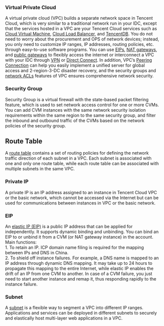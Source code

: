 ### Virtual Private Cloud
A virtual private cloud (VPC) builds a separate network space in Tencent Cloud, which is very similar to a traditional network run in your IDC, except that the services hosted in a VPC are your Tencent Cloud services such as <a href="https://intl.cloud.tencent.com/doc/product/213/495" target="_blank">Cloud Virtual Machine</a>, <a href="https://intl.cloud.tencent.com/doc/product/214/524" target="_blank">Cloud Load Balancer</a>, and <a href="https://intl.cloud.tencent.com/document/product/236" target="_blank">TencentDB</a>. You do not need to worry about the procurement and OPS of network devices; instead, you only need to customize IP ranges, IP addresses, routing policies, etc. through easy-to-use software programs. You can use <a href="https://intl.cloud.tencent.com/document/product/213/5733" target="_blank">EIPs</a>, <a href="https://intl.cloud.tencent.com/doc/product/215/4975" target="_blank">NAT gateways</a>, and <a href="https://intl.cloud.tencent.com/doc/product/215/4972" target="_blank">public gateways</a> to flexibly access the internet or interconnect a VPC with your IDC through <a href="https://intl.cloud.tencent.com/doc/product/215/4956" target="_blank">VPN</a> or <a href="https://intl.cloud.tencent.com/doc/product/215/4976" target="_blank">Direct Connect</a>. In addition, VPC’s <a href="https://intl.cloud.tencent.com/doc/product/215/5000" target="_blank">Peering Connection</a> can help you easily implement a unified server for global access and 2-region-3-DC disaster recovery, and the security groups and <a href="https://intl.cloud.tencent.com/document/product/215/5132" target="_blank">network ACLs</a> features of VPC ensures comprehensive network security.
### Security Group
Security Group is a virtual firewall with the state-based packet filtering feature, which is used to set network access control for one or more CVMs. You can add CVM instances with the same network security isolation requirements within the same region to the same security group, and filter the inbound and outbound traffic of the CVMs based on the network policies of the security group.
## Route Table
A <a href="https://intl.cloud.tencent.com/doc/product/215/4954" target="_blank">route table</a> contains a set of routing policies for defining the network traffic direction of each subnet in a VPC. Each subnet is associated with one and only one route table, while each route table can be associated with multiple subnets in the same VPC.
### Private IP
A private IP is an IP address assigned to an instance in Tencent Cloud VPC or the basic network, which cannot be accessed via the Internet but can be used for communications between instances in VPC or the basic network. 
### EIP
An <a href="https://intl.cloud.tencent.com/document/product/213/5733" target="_blank">elastic IP (EIP)</a> is a public IP address that can be applied for independently. It supports dynamic binding and unbinding. You can bind an EIP to or unbind it from a CVM (or NAT gateway instance) in the account. Main functions:</br>1. To retain an IP. ICP domain name filing is required for the mapping between IPs and DNS in China.</br>2. To shield off instance failures. For example, a DNS name is mapped to an IP address through dynamic DNS mapping. It may take up to 24 hours to propagate this mapping to the entire Internet, while elastic IP enables the drift of an IP from one CVM to another. In case of a CVM failure, you just need to start another instance and remap it, thus responding rapidly to the instance failure.
### Subnet
A <a href="https://intl.cloud.tencent.com/document/product/215/535" target="_blank">subnet</a> is a flexible way to segment a VPC into different IP ranges. Applications and services can be deployed in different subnets to securely and elastically host multi-layer web applications in a VPC.




